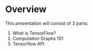 # Overview
This presentation will consist of 3 parts:
  1. What is TensorFlow?
  2. Computation Graphs 101
  3. Tensorflow API
